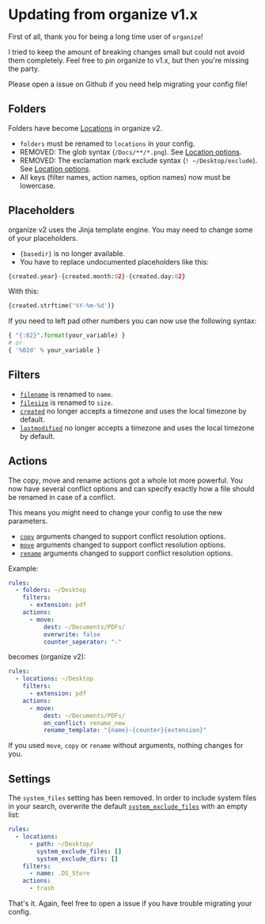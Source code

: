 # Updating from organize v1.x

First of all, thank you for being a long time user of `organize`!

I tried to keep the amount of breaking changes small but could not avoid them
completely. Feel free to pin organize to v1.x, but then you're missing the party.

Please open a issue on Github if you need help migrating your config file!

## Folders

Folders have become [Locations](locations.md) in organize v2.

- `folders` must be renamed to `locations` in your config.
- REMOVED: The glob syntax (`/Docs/**/*.png`).
  See [Location options](locations.md#location-options).
- REMOVED: The exclamation mark exclude syntax (`! ~/Desktop/exclude`).
  See [Location options](locations.md#location-options).
- All keys (filter names, action names, option names) now must be lowercase.

## Placeholders

organize v2 uses the Jinja template engine. You may need to change some of your
placeholders.

- `{basedir}` is no longer available.
- You have to replace undocumented placeholders like this:

```python
{created.year}-{created.month:02}-{created.day:02}
```

With this:

```python
{created.strftime('%Y-%m-%d')}
```

If you need to left pad other numbers you can now use the following syntax:

```python
{ "{:02}".format(your_variable) }
# or
{ '%02d' % your_variable }
```

## Filters

- [`filename`](filters.md#name) is renamed to `name`.
- [`filesize`](filters.md#size) is renamed to `size`.
- [`created`](filters.md#created) no longer accepts a timezone and uses the local timezone by default.
- [`lastmodified`](filters.md#lastmodified) no longer accepts a timezone and uses the local timezone by default.

## Actions

The copy, move and rename actions got a whole lot more powerful. You now have several
conflict options and can specify exactly how a file should be renamed in case of a
conflict.

This means you might need to change your config to use the new parameters.

- [`copy`](actions.md#copy) arguments changed to support conflict resolution options.
- [`move`](actions.md#move) arguments changed to support conflict resolution options.
- [`rename`](actions.md#rename) arguments changed to support conflict resolution options.

Example:

```yml
rules:
  - folders: ~/Desktop
    filters:
      - extension: pdf
    actions:
      - move:
          dest: ~/Documents/PDFs/
          overwrite: false
          counter_seperator: "-"
```

becomes (organize v2):

```yaml
rules:
  - locations: ~/Desktop
    filters:
      - extension: pdf
    actions:
      - move:
          dest: ~/Documents/PDFs/
          on_conflict: rename_new
          rename_template: "{name}-{counter}{extension}"
```

If you used `move`, `copy` or `rename` without arguments, nothing changes for you.

## Settings

The `system_files` setting has been removed. In order to include system files in your
search, overwrite the default [`system_exclude_files`](locations.md#location-options)
with an empty list:

```yaml
rules:
  - locations:
      - path: ~/Desktop/
        system_exclude_files: []
        system_exclude_dirs: []
    filters:
      - name: .DS_Store
    actions:
      - trash
```

That's it. Again, feel free to open a issue if you have trouble migrating your config.
